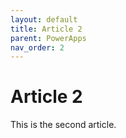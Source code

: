 ```yaml
---
layout: default
title: Article 2
parent: PowerApps
nav_order: 2
---
```


# Article 2
This is the second article.

